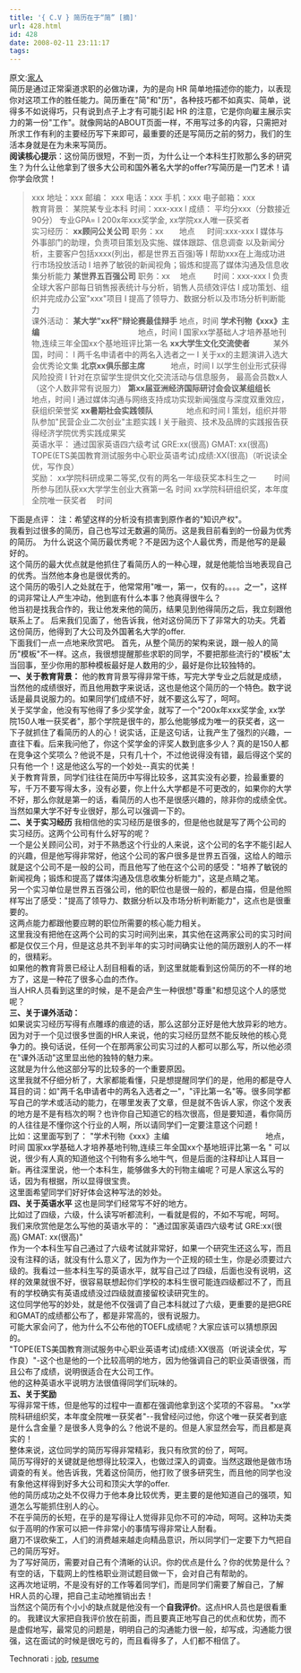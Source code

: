 ```yaml
---
title: '{ C.V } 简历在于“简” [摘]'
url: 428.html
id: 428
date: 2008-02-11 23:11:17
tags:
---
```


原文:[家人](http://jiaren.org/2008/02/11/simple-resume/)  
简历是通过正常渠道求职的必做功课，为的是向 HR 简单地描述你的能力，以表现你对这项工作的胜任能力。简历重在"简"和"历"，各种技巧都不如真实、简单，说得多不如说得巧，只有说到点子上才有可能引起 HR 的注意，它是你向雇主展示实力的第一份"工作"。就像网站的ABOUT页面一样，不用写过多的内容，只需把对所求工作有利的主要经历写下来即可，最重要的还是写简历之前的努力，我们的生活本身就是在为未来写简历。  
**阅读核心提示**：这份简历很短，不到一页，为什么让一个本科生打败那么多的研究生？为什么让他拿到了很多大公司和国外著名大学的offer?写简历是一门艺术！请你学会欣赏！

> xxx 地址：xxx 邮编： xxx 电话：xxx 手机：xxx 电子邮箱：xxx  
> 教育背景： 某院某专业本科 时间：xxx-xxx l 成绩： 平均分xxx（分数接近90分） 专业GPA= l 200x年xxx奖学金, xx学院xx人唯一获奖者  
> 实习经历： **xx顾问公关公司** 职务：xx　　地点 　 时间:xxx-xxx l 媒体与外事部门的助理，负责项目策划及实施、媒体跟踪、信息调查 以及新闻分析，主要客户包括xxxx(列出，都是世界五百强)等 l 帮助xxx在上海成功进行市场投放活动 l 培养了敏锐的新闻视角；锻炼和提高了媒体沟通及信息收集分析能力 **某世界五百强公司** 职务：xx 　地点　　 时间：xxx-xxx l 负责全球大客户部每日销售报表统计与分析，销售人员绩效评估 l 成功策划、组织并完成办公室"xxx"项目 l 提高了领导力、数据分析以及市场分析判断能力  
> 课外活动： **某大学"xx杯"辩论赛最佳辩手** 地点，时间 **学术刊物《xxx》主编**　　　　　　　　　　　 　 地点，时间 l 国家xx学基础人才培养基地刊物,连续三年全国xx个基地班评比第一名 **xx大学生文化交流使者**　　　某外国，时间： l 两千名申请者中的两名入选者之一 l 关于xx的主题演讲入选大会优秀论文集 **北京xx俱乐部主席**　　　 地点，时间 l 以学生创业形式获得风险投资 l 针对在京留学生提供文化交流活动与信息服务， 最高会员数x人（这个人数非常有说服力） **第xx届亚洲经济国际研讨会会议某组组长**　　 地点，时间 l 通过媒体沟通与网络支持成功实现新闻强度与深度双重效应，获组织荣誉奖 **xx暑期社会实践领队**　　　　 地点和时间 l 策划，组织并带队参加"民营企业二次创业"主题实践 l 关于融资、技术及品牌的实践报告获得经济学院优秀实践成果奖  
> 英语水平： 通过国家英语四六级考试 GRE:xx(很高) GMAT: xx(很高) TOPE(ETS美国教育测试服务中心职业英语考试)成绩:XX(很高)（听说读全优，写作良）  
> 奖励： xx学院科研成果二等奖,仅有的两名一年级获奖本科生之一 　　时间 所参与团队获xx大学学生创业大赛第一名 时间 xx学院科研组织奖，本年度全院唯一获奖者　 时间

  
下面是点评： 注：希望这样的分析没有损害到原作者的"知识产权"。  
我看到过很多的简历，自己也写过无数遍的简历。这是我目前看到的一份最为优秀的简历。 为什么说这个简历最优秀呢？不是因为这个人最优秀，而是他写的是最好的。  
这个简历的最大优点就是他抓住了看简历人的一种心理，就是他能恰当地表现自己的优秀。当然他本身也是很优秀的。  
这个简历的吸引人之处就在于，他常常用"唯一，第一，仅有的。。。。之一"，这样的词非常让人产生冲动，他到底有什么本事？他真得很牛么？  
他当初是找我合作的，我让他发来他的简历，结果见到他得简历之后，我立刻跟他联系上了。 后来我们见面了，他告诉我，他对这份简历下了非常大的功夫。凭着这份简历，他得到了大公司及外国著名大学的offer.  
下面我们一点一点地来欣赏吧。 首先，从整个简历的架构来说，跟一般人的简历"模板"不一样。这点，我很想提醒那些求职的同学，不要把那些流行的"模板"太当回事，至少你用的那种模板最好是人数用的少，最好是你比较独特的。  
**一、关于教育背景：** 他的教育背景写得非常干练，写完大学专业之后就是成绩，当然他的成绩很好，而且他用数字来说话，这也是他这个简历的一个特色。数字说话是最具说服力的。如果同学们成绩不好，就不要这么写了，呵呵。  
关于奖学金，他没有写他得了多少奖学金，就写了一个"200x年xxx奖学金, xx学院150人唯一获奖者"，那个学院是很牛的，那么他能够成为唯一的获奖者，这一下子就抓住了看简历的人的心！说实话，正是这句话，让我产生了强烈的兴趣，一直往下看。后来我问他了，你这个奖学金的评奖人数到底多少人？真的是150人都在竞争这个奖项么？他说不是，只有几十个，不过他说得没有错，最后得这个奖的只有他一个！这是他这么写的一个妙处--真实的优美！  
关于教育背景，同学们往往在简历中写得比较多，这其实没有必要，捡最重要的写，千万不要写得太多，没有必要，你上什么大学都是不可更改的，如果你的大学不好，那么你就是第一的话，看简历的人也不是很感兴趣的，除非你的成绩全优。  
当然如果大学不好专业很好，那么可以强调一下的。  
**二、关于实习经历** 我相信他的实习经历是很多的，但是他也就是写了两个公司的实习经历。这两个公司有什么好写的呢？  
一个是公关顾问公司，对于不熟悉这个行业的人来说，这个公司的名字不能引起人的兴趣，但是他写得非常好，他这个公司的客户很多是世界五百强，这给人的暗示就是这个公司不是一般的公司，而且他写了他在这个公司的感受："培养了敏锐的新闻视角；锻炼和提高了媒体沟通及信息收集分析能力"，这是点睛之笔。  
另一个实习单位是世界五百强公司，他的职位也是很一般的，都是白描，但是他照样写出了感受："提高了领导力、数据分析以及市场分析判断能力"，这点也是很重要的。  
这两点能力都跟他要应聘的职位所需要的核心能力相关。  
这里我没有把他在这两个公司的实习时间列出来，其实他在这两家公司的实习时间都是仅仅三个月，但是这总共不到半年的实习时间确实让他的简历跟别人的不一样的，很精彩。  
如果他的教育背景已经让人刮目相看的话，到这里就能看到这份简历的不一样的地方了，这是一种花了很多心血的杰作。  
当人HR人员看到这里的时候，是不是会产生一种很想"尊重"和想见这个人的感觉呢？  
**三、关于课外活动：**  
如果说实习经历写得有点雕琢的痕迹的话，那么这部分正好是他大放异彩的地方。因为对于一个见过很多世面的HR人来说，他的实习经历显然不能反映他的核心竞争力的。换句话说，任何一个在那两家公司实习过的人都可以那么写，所以他必须在"课外活动"这里显出他的独特的魅力来。  
这就是为什么他这部分写的比较多的一个重要原因。  
这里我就不仔细分析了，大家都能看懂，只是想提醒同学们的是，他用的都是夺人耳目的词：如"两千名申请者中的两名入选者之一"，"评比第一名"等。很多同学都写自己的学术或活动的能力，在哪里发表了文章，但是就不告诉人家，你这个发表的地方是不是有档次的啊？也许你自己知道它的档次很高，但是要知道，看你简历的人往往是不懂你这个行业的人啊，所以请同学们一定要注意这个问题！  
比如：这里面写到了： "学术刊物《xxx》主编　　　　　　　　　　　 　地点，时间 国家xx学基础人才培养基地刊物,连续三年全国xx个基地班评比第一名 " 可以说，很少有人真的知道他这个刊物有多么地牛气，但是后面的注释却让人耳目一新。再往深里说，他一个本科生，能够做多大的刊物主编呢？可是人家这么写的话，因为有根据，所以显得很宝贵。  
这里面希望同学们好好体会这种写法的妙处。  
**四、关于英语水平** 这也是同学们经常写不好的地方。  
比如过了四级，六级，什么读写听都流利，一看就是假的，不如不写呢，呵呵。 我们来欣赏他是怎么写他的英语水平的： "通过国家英语四六级考试 GRE:xx(很高) GMAT: xx(很高)"  
作为一个本科生写自己通过了六级考试就非常好，如果一个研究生还这么写，而且没有注释的话，就没有什么意义了，因为作为一个正规的硕士生，你是必须要过六级的。我看过一些本科生写的英语水平，就写自己过了四级，后面也没有说明，这样的效果就很不好，很容易联想起你们学校的本科生很可能连四级都过不了，而且有的学校确实有英语成绩没过四级就直接留校读研究生的。  
这位同学他写的妙处，就是他不仅强调了自己本科就过了六级，更重要的是把GRE和GMAT的成绩都公布了，都是非常高的，很有说服力。  
可能大家会问了，他为什么不公布他的TOEFL成绩呢？大家应该可以猜想原因的。  
"TOPE(ETS美国教育测试服务中心职业英语考试)成绩:XX很高（听说读全优，写作良）"-这个也是他的一个比较高明的地方，因为他强调自己的职业英语很强，而且公布了成绩，说明很适合在大公司工作。  
他的这种英语水平说明方法很值得同学们玩味的。  
**五、关于奖励**  
写得非常干练，但是他写的过程中一直都在强调他拿到这个奖项的不容易。 "xx学院科研组织奖，本年度全院唯一获奖者"--我曾经问过他，你这个唯一获奖者到底是什么含金量？是很多人竞争的么？他说不是的。但是人家显然会写，而且都是真实的！  
整体来说，这位同学的简历写得非常精彩，我只有欣赏的份了，呵呵。  
简历写得好的关键就是他想得比较深入，也做过深入的调查。当然这跟他是做市场调查的有关。他告诉我，凭着这份简历，他打败了很多研究生，而且他的同学也没有象他这样得到好多大公司和顶尖大学的offer.  
他的简历成功之处不仅得力于他本身比较优秀，更主要的是他知道自己的强项，知道怎么写能抓住别人的心。  
不在乎简历的长短，在乎的是写得让人觉得非见你不可的冲动，呵呵。这种功夫类似于高明的作家可以把一件非常小的事情写得非常让人耐看。  
磨刀不误砍柴工，人们的消费越来越走向精品意识，所以同学们一定要下力气把自己的简历写好。  
为了写好简历，需要对自己有个清晰的认识。你的优点是什么？你的优势是什么？有空的话，下载网上的性格职业测试题目做一下，会对自己有帮助的。  
这再次地证明，不是没有好的工作等着同学们，而是同学们需要了解自己，了解HR人员的心理，把自己主动地推销出去！  
当然这个简历有个小小的缺点就是他没有一个**自我评价**。这点HR人员也是很看重的。 我建议大家把自我评价放在前面，而且要真正地写自己的优点和优势，而不是虚假地写，最常见的问题是，明明自己的沟通能力很一般，却写成，沟通能力很强，这在面试的时候是很吃亏的，而且看得多了，人们都不相信了。  

Technorati : [job](http://technorati.com/tag/job), [resume](http://technorati.com/tag/resume)